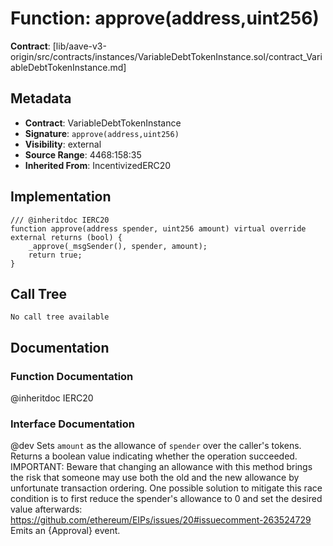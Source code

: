 # Function: approve(address,uint256)

**Contract**: [lib/aave-v3-origin/src/contracts/instances/VariableDebtTokenInstance.sol/contract_VariableDebtTokenInstance.md]

## Metadata

- **Contract**: VariableDebtTokenInstance
- **Signature**: `approve(address,uint256)`
- **Visibility**: external
- **Source Range**: 4468:158:35
- **Inherited From**: IncentivizedERC20

## Implementation

```solidity
/// @inheritdoc IERC20
function approve(address spender, uint256 amount) virtual override external returns (bool) {
    _approve(_msgSender(), spender, amount);
    return true;
}
```

## Call Tree

```
No call tree available
```

## Documentation

### Function Documentation

@inheritdoc IERC20

### Interface Documentation

 @dev Sets `amount` as the allowance of `spender` over the caller's tokens.
 Returns a boolean value indicating whether the operation succeeded.
 IMPORTANT: Beware that changing an allowance with this method brings the risk
 that someone may use both the old and the new allowance by unfortunate
 transaction ordering. One possible solution to mitigate this race
 condition is to first reduce the spender's allowance to 0 and set the
 desired value afterwards:
 https://github.com/ethereum/EIPs/issues/20#issuecomment-263524729
 Emits an {Approval} event.
